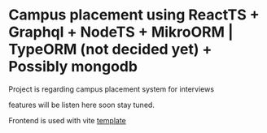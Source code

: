 
# Campus placement using ReactTS + Graphql + NodeTS + MikroORM | TypeORM (not decided yet) + Possibly mongodb


Project is regarding campus placement system for interviews

features will be listen here soon stay tuned.

Frontend is used with vite [template](https://github.com/TheSwordBreaker/vite-reactts-eslint-prettier "template") 




